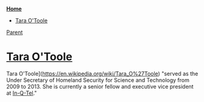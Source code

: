 <!-- START doctoc generated TOC please keep comment here to allow auto update -->
<!-- DON'T EDIT THIS SECTION, INSTEAD RE-RUN doctoc TO UPDATE -->
**[Home](#pages/blog/cv19/index)**

- [Tara O'Toole](#tara-otoole)

<!-- END doctoc generated TOC please keep comment here to allow auto update -->

[Parent](#pages/blog/cv19/people/index)

# [Tara O'Toole](https://en.wikipedia.org/wiki/Tara_O%27Toole)

Tara O'Toole](https://en.wikipedia.org/wiki/Tara_O%27Toole) "served as the 
Under Secretary of Homeland Security for Science and Technology from 2009 to 
2013. She is currently a senior fellow and executive vice president at 
[In-Q-Tel](#pages/blog/cv19/nqtel)."
